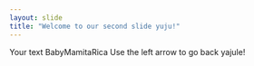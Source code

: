 ```yaml
---
layout: slide
title: "Welcome to our second slide yuju!"
---
```

Your text BabyMamitaRica
Use the left arrow to go back yajule!
